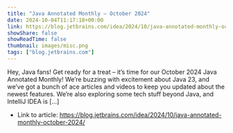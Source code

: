 ```yaml
---
title: "Java Annotated Monthly – October 2024"
date: 2024-10-04T11:17:18+00:00
link: https://blog.jetbrains.com/idea/2024/10/java-annotated-monthly-october-2024/
showShare: false
showReadTime: false
thumbnail: images/misc.png
tags: ["blog.jetbrains.com"]
---
```

Hey, Java fans! Get ready for a treat – it’s time for our October 2024 Java Annotated Monthly! We’re buzzing with excitement about Java 23, and we’ve got a bunch of ace articles and videos to keep you updated about the newest features. We’re also exploring some tech stuff beyond Java, and IntelliJ IDEA is […]

- Link to article: https://blog.jetbrains.com/idea/2024/10/java-annotated-monthly-october-2024/